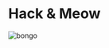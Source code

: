 # Hack & Meow
> 

![bongo](https://thumbs.gfycat.com/FamousMiserableFreshwatereel-size_restricted.gif)